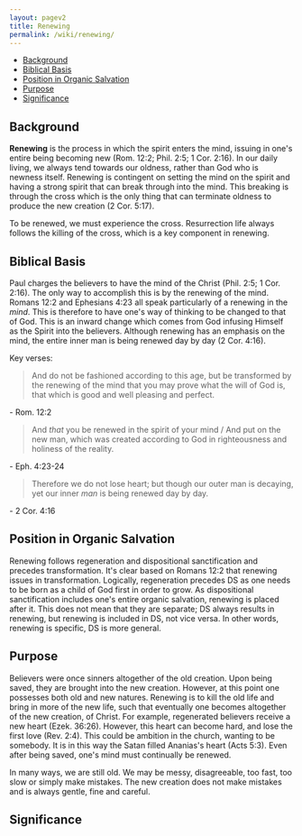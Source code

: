 ```yaml
---
layout: pagev2
title: Renewing
permalink: /wiki/renewing/
---
```

- [Background](#background)
- [Biblical Basis](#biblical-basis)
- [Position in Organic Salvation](#position-in-organic-salvation)
- [Purpose](#purpose)
- [Significance](#significance)

## Background

**Renewing** is the process in which the spirit enters the mind, issuing in one's entire being becoming new (Rom. 12:2; Phil. 2:5; 1 Cor. 2:16). In our daily living, we always tend towards our oldness, rather than God who is newness itself. Renewing is contingent on setting the mind on the spirit and having a strong spirit that can break through into the mind. This breaking is through the cross which is the only thing that can terminate oldness to produce the new creation (2 Cor. 5:17).

To be renewed, we must experience the cross. Resurrection life always follows the killing of the cross, which is a key component in renewing.

## Biblical Basis

Paul charges the believers to have the mind of the Christ (Phil. 2:5; 1 Cor. 2:16). The only way to accomplish this is by the renewing of the mind. Romans 12:2 and Ephesians 4:23 all speak particularly of a renewing in the *mind*. This is therefore to have one's way of thinking to be changed to that of God. This is an inward change which comes from God infusing Himself as the Spirit into the believers. Although renewing has an emphasis on the mind, the entire inner man is being renewed day by day (2 Cor. 4:16).

Key verses:

>And do not be fashioned according to this age, but be transformed by the renewing of the mind that you may prove what the will of God is, that which is good and well pleasing and perfect.

\- Rom. 12:2

>And *that* you be renewed in the spirit of your mind / And put on the new man, which was created according to God in righteousness and holiness of the reality.

\- Eph. 4:23-24

>Therefore we do not lose heart; but though our outer man is decaying, yet our inner *man* is being renewed day by day.

\- 2 Cor. 4:16 

## Position in Organic Salvation

Renewing follows regeneration and dispositional sanctification and precedes transformation. It's clear based on Romans 12:2 that renewing issues in transformation. Logically, regeneration precedes DS as one needs to be born as a child of God first in order to grow. As dispositional sanctification includes one's entire organic salvation, renewing is placed after it. This does not mean that they are separate; DS always results in renewing, but renewing is included in DS, not vice versa. In other words, renewing is specific, DS is more general.

## Purpose

Believers were once sinners altogether of the old creation. Upon being saved, they are brought into the new creation. However, at this point one possesses both old and new natures. Renewing is to kill the old life and bring in more of the new life, such that eventually one becomes altogether of the new creation, of Christ. For example, regenerated believers receive a new heart (Ezek. 36:26). However, this heart can become hard, and lose the first love (Rev. 2:4). This could be ambition in the church, wanting to be somebody. It is in this way the Satan filled Ananias's heart (Acts 5:3). Even after being saved, one's mind must continually be renewed.

In many ways, we are still old. We may be messy, disagreeable, too fast, too slow or simply make mistakes. The new creation does not make mistakes and is always gentle, fine and careful.

## Significance
